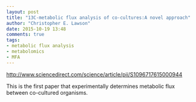 ```yaml
---
layout: post
title: "13C-metabolic flux analysis of co-cultures:A novel approach"
author: "Christopher E. Lawson"
date: 2015-10-19 13:48
comments: true
tags:
- metabolic flux analysis
- metabolomics
- MFA
---
```


http://www.sciencedirect.com/science/article/pii/S1096717615000944

This is the first paper that experimentally determines metabolic flux between co-cultured organisms.
